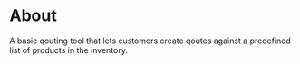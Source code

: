 # About

A basic qouting tool that lets customers create qoutes against a predefined list of products in the inventory.
